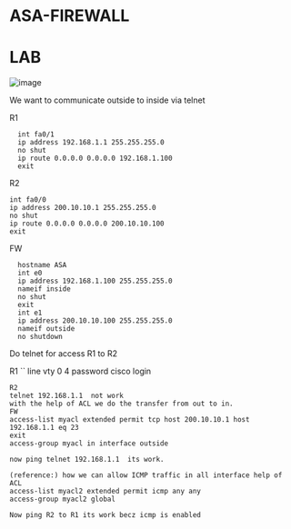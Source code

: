 # ASA-FIREWALL


# LAB

![image](https://user-images.githubusercontent.com/128924924/227759106-edf69c6d-3540-4793-81ca-e80bf3cae375.png)

We want to communicate outside to inside via telnet

R1

```
  int fa0/1
  ip address 192.168.1.1 255.255.255.0
  no shut
  ip route 0.0.0.0 0.0.0.0 192.168.1.100
  exit
```
  
R2
```
int fa0/0
ip address 200.10.10.1 255.255.255.0
no shut
ip route 0.0.0.0 0.0.0.0 200.10.10.100
exit
```

FW
```
  hostname ASA
  int e0
  ip address 192.168.1.100 255.255.255.0
  nameif inside
  no shut
  exit
  int e1
  ip address 200.10.10.100 255.255.255.0
  nameif outside
  no shutdown
 ``` 
Do telnet for access R1 to R2

R1
``
line vty 0 4
  password cisco
  login
```  
R2
telnet 192.168.1.1  not work 
with the help of ACL we do the transfer from out to in.
FW
access-list myacl extended permit tcp host 200.10.10.1 host 192.168.1.1 eq 23	
exit
access-group myacl in interface outside

now ping telnet 192.168.1.1  its work.

(reference:) how we can allow ICMP traffic in all interface help of ACL
access-list myacl2 extended permit icmp any any
access-group myacl2 global

Now ping R2 to R1 its work becz icmp is enabled
